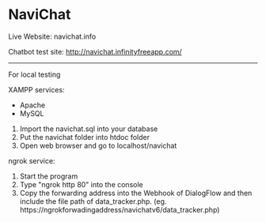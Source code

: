 # NaviChat

Live Website: navichat.info

Chatbot test site: http://navichat.infinityfreeapp.com/

-----------------------------------------------------
For local testing

XAMPP services:
- Apache
- MySQL
1. Import the navichat.sql into your database
2. Put the navichat folder into htdoc folder
3. Open web browser and go to localhost/navichat

ngrok service:
1. Start the program
2. Type "ngrok http 80" into the console
3. Copy the forwarding address into the Webhook of DialogFlow and then include the file path of data_tracker.php.
(eg. https://ngrokforwadingaddress/navichatv6/data_tracker.php)


